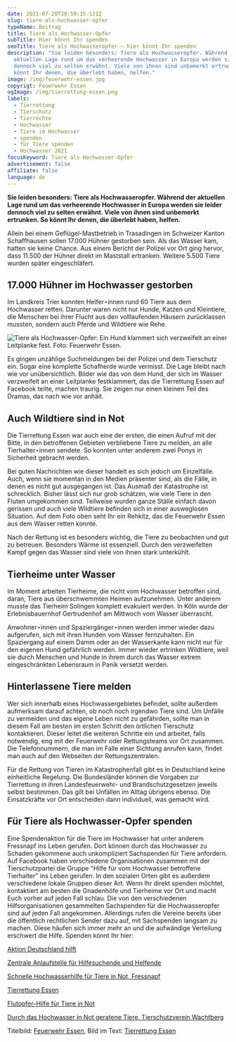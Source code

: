 ```yaml
---
date: 2021-07-20T10:59:15.121Z
slug: tiere-als-hochwasser-opfer
typeName: Beitrag
title: Tiere als Hochwasser-Opfer
subTitle: Hier könnt Ihr spenden
seoTitle: Tiere als Hochwasseropfer – hier könnt Ihr spenden
description: "Sie leiden besonders: Tiere als Hochwasseropfer. Während der
  aktuellen Lage rund um das verheerende Hochwasser in Europa werden sie leider
  dennoch viel zu selten erwähnt. Viele von ihnen sind unbemerkt ertrunken. So
  könnt Ihr denen, die überlebt haben, helfen."
image: /img/feuerwehr-essen.jpg
copyrigt: Feuerwehr Essen
ogImage: /img/tierrettung-essen.png
labels:
  - Tierrettung
  - Tierschutz
  - Tierrechte
  - Hochwasser
  - Tiere im Hochwasser
  - spenden
  - für Tiere spenden
  - Hochwasser 2021
focusKeyword: Tiere als Hochwasser-Opfer
advertisement: false
affiliate: false
language: de
---
```

**Sie leiden besonders: Tiere als Hochwasseropfer. Während der aktuellen Lage rund um das verheerende Hochwasser in Europa werden sie leider dennoch viel zu selten erwähnt. Viele von ihnen sind unbemerkt ertrunken. So könnt Ihr denen, die überlebt haben, helfen.**

Allein bei einem Geflügel-Mastbetrieb in Trasadingen im Schweizer Kanton Schaffhausen sollen 17.000 Hühner gestorben sein. Als das Wasser kam, hatten sie keine Chance. Aus einem Bericht der Polizei vor Ort ging hervor, dass 11.500 der Hühner direkt im Maststall ertranken. Weitere 5.500 Tiere wurden später eingeschläfert. 

## 17.000 Hühner im Hochwasser gestorben

Im Landkreis Trier konnten Helfer⋆innen rund 60 Tiere aus dem Hochwasser retten. Darunter waren nicht nur Hunde, Katzen und Kleintiere, die Menschen bei ihrer Flucht aus den volllaufenden Häusern zurücklassen mussten, sondern auch Pferde und Wildtiere wie Rehe. 

![Tiere als Hochwasser-Opfer: Ein Hund klammert sich verzweifelt an einer Leitplanke fest. Foto: Feuerwehr Essen.](/img/tierrettung-essen.jpg "Tiere als Hochwasser-Opfer: Ein Hund klammert sich verzweifelt an einer Leitplanke fest. Foto: Feuerwehr Essen.")

Es gingen unzählige Suchmeldungen bei der Polizei und dem Tierschutz ein. Sogar eine komplette Schafherde wurde vermisst. Die Lage bleibt nach wie vor unübersichtlich. Bilder wie das von dem Hund, der sich im Wasser verzweifelt an einer Leitplanke festklammert, das die Tierrettung Essen auf Facebook teilte, machen traurig. Sie zeigen nur einen kleinen Teil des Dramas, das nach wie vor anhält.

## Auch Wildtiere sind in Not

Die Tierrettung Essen war auch eine der ersten, die einen Aufruf mit der Bitte, in den betroffenen Gebieten verbliebene Tiere zu melden, an alle Tierhalter⋆innen sendete. So konnten unter anderem zwei Ponys in Sicherheit gebracht werden.

Bei guten Nachrichten wie dieser handelt es sich jedoch um Einzelfälle. Auch, wenn sie momentan in den Medien präsenter sind, als die Fälle, in denen es nicht gut ausgegangen ist. Das Ausmaß der Katastrophe ist schrecklich. Bisher lässt sich nur grob schätzen, wie viele Tiere in den Fluten umgekommen sind. Teilweise wurden ganze Ställe einfach davon gerissen und auch viele Wildtiere befinden sich in einer ausweglosen Situation. Auf dem Foto oben seht Ihr ein Rehkitz, das die Feuerwehr Essen aus dem Wasser retten konnte. 

Nach der Rettung ist es besonders wichtig, die Tiere zu beobachten und gut zu betreuen. Besonders Wärme ist essenziell. Durch den verzweifelten Kampf gegen das Wasser sind viele von ihnen stark unterkühlt.

## Tierheime unter Wasser

Im Moment arbeiten Tierheime, die nicht vom Hochwasser betroffen sind, daran, Tiere aus überschwemmten Heimen aufzunehmen. Unter anderem musste das Tierheim Solingen komplett evakuiert werden. In Köln wurde der Erlebnisbauernhof Gertrudenhof am Mittwoch vom Wasser überrascht.

Anwohner⋆innen und Spaziergänger⋆innen werden immer wieder dazu aufgerufen, sich mit ihren Hunden vom Wasser fernzuhalten. Ein Spaziergang auf einem Damm oder an der Wasserkante kann nicht nur für den eigenen Hund gefährlich werden. Immer wieder ertrinken Wildtiere, weil sie durch Menschen und Hunde in ihrem durch das Wasser extrem eingeschränkten Lebensraum in Panik versetzt werden.

## Hinterlassene Tiere melden

Wer sich innerhalb eines Hochwassergebietes befindet, sollte außerdem aufmerksam darauf achten, ob noch noch irgendwo Tiere sind. Um Unfälle zu vermeiden und das eigene Leben nicht zu gefährden, sollte man in diesem Fall am besten im ersten Schritt den örtlichen Tierschutz kontaktieren. Dieser leitet die weiteren Schritte ein und arbeitet, falls notwendig, eng mit der Feuerwehr oder Rettungsteams vor Ort zusammen. Die Telefonnummern, die man im Falle einer Sichtung anrufen kann, findet man auch auf den Webseiten der Rettungszentralen.

Für die Rettung von Tieren im Katastrophenfall gibt es in Deutschland keine einheitliche Regelung. Die Bundesländer können die Vorgaben zur Tierrettung in ihren Landesfeuerwehr- und Brandschutzgesetzen jeweils selbst bestimmen. Das gilt bei Unfällen im Alltag übrigens ebenso. Die Einsatzkräfte vor Ort entscheiden dann individuell, was gemacht wird.

## Für Tiere als Hochwasser-Opfer spenden

Eine Spendenaktion für die Tiere im Hochwasser hat unter anderem Fressnapf ins Leben gerufen. Dort können durch das Hochwasser zu Schaden gekommene auch unkompliziert Sachspenden für Tiere anfordern. Auf Facebook haben verschiedene Organisationen zusammen mit der Tierschutzpartei die Gruppe "Hilfe für vom Hochwasser betroffene Tierhalter" ins Leben gerufen. In den sozialen Orten gibt es außerdem verschiedene lokale Gruppen dieser Art. Wenn Ihr direkt spenden möchtet, kontaktiert am besten die Gnadenhöfe und Tierheime vor Ort und macht Euch vorher auf jeden Fall schlau. Die von den verschiedenen Hilfsorganisationen gesammelten Sachspenden für die Hochwasseropfer sind auf jeden Fall angekommen. Allerdings rufen die Vereine bereits über die öffentlich rechtlichen Sender dazu auf, mit Sachspenden langsam zu machen. Diese häufen sich immer mehr an und die aufwändige Verteilung erschwert die Hilfe.  Spenden könnt Ihr hier:

[Aktion Deutschland hilft](https://www.aktion-deutschland-hilft.de/de/lp-hochwasser-deutschland/)

[Zentrale Anlaufstelle für Hilfesuchende und Helfende](https://hochwasserhilfe-navi.de/)

[Schnelle Hochwasserhilfe für Tiere in Not, Fressnapf](https://www.betterplace.org/de/fundraising-events/38319-schnelle-hochwasserhilfe-fuer-tierheime-in-not)

[Tierrettung Essen](http://www.tierrettung-essen.de/4773.html)

[Flutopfer-Hilfe für Tiere in Not](https://www.betterplace.org/de/projects/97695-flutopfer-hilfe-fuer-tiere-in-not)

[Durch das Hochwasser in Not geratene Tiere, Tierschutzverein Wachtberg](https://www.betterplace.org/de/projects/85702-spendenaufruf-hochwasser-in-not-geratene-tiere-tierschutzverein-wachtberg)

Titelbild: [Feuerwehr Essen](https://www.feuerwehr-essen.com/), Bild im Text: [Tierrettung Essen](http://www.tierrettung-essen.de/4773.html)